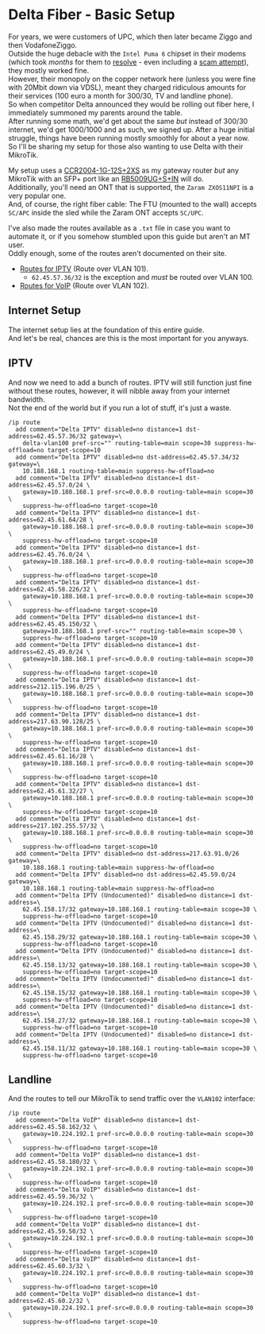 # Delta Fiber - Basic Setup

For years, we were customers of UPC, which then later became Ziggo and then VodafoneZiggo.  
Outside the huge debacle with the `Intel Puma 6` chipset in their modems (which took _months_ for them to [resolve](https://x.com/finlaydag33k/status/1409134081783353345) - even including a [scam attempt](https://x.com/finlaydag33k/status/1405249947797274625)), they mostly worked fine.  
However, their monopoly on the copper network here (unless you were fine with 20Mbit down via VDSL), meant they charged ridiculous amounts for their services (100 euro a month for 300/30, TV and landline phone).  
So when competitor Delta announced they would be rolling out fiber here, I immediately summoned my parents around the table.  
After running some math, we'd get about the same _but_ instead of 300/30 internet, we'd get 1000/1000 and as such, we signed up.
After a huge initial struggle, things have been running mostly smoothly for about a year now.  
So I'll be sharing my setup for those also wanting to use Delta with their MikroTik.  

My setup uses a [CCR2004-1G-12S+2XS](https://mikrotik.com/product/ccr2004_1g_12s_2xs) as my gateway router *but* any MikroTik with an SFP+ port like an [RB5009UG+S+IN](https://mikrotik.com/product/rb5009ug_s_in) will do.  
Additionally, you'll need an ONT that is supported, the `Zaram ZXOS11NPI` is a very popular one.  
And, of course, the right fiber cable: The FTU (mounted to the wall) accepts `SC/APC` inside the sled while the Zaram ONT accepts `SC/UPC`.

I've also made the routes available as a `.txt` file in case you want to automate it, or if you somehow stumbled upon this guide but aren't an MT user.  
Oddly enough, some of the routes aren't documented on their site.

- [Routes for IPTV](iptv-destinations.txt) (Route over VLAN 101).
  - `62.45.57.36/32` is the exception and _must_ be routed over VLAN 100.
- [Routes for VoIP](voip-destinations.txt) (Route over VLAN 102).

## Internet Setup

The internet setup lies at the foundation of this entire guide.  
And let's be real, chances are this is the most important for you anyways.


## IPTV

And now we need to add a bunch of routes.
IPTV will still function just fine without these routes, however, it will nibble away from your internet bandwidth.  
Not the end of the world but if you run a lot of stuff, it's just a waste.

```
/ip route
  add comment="Delta IPTV" disabled=no distance=1 dst-address=62.45.57.36/32 gateway=\
    delta-vlan100 pref-src="" routing-table=main scope=30 suppress-hw-offload=no target-scope=10
  add comment="Delta IPTV" disabled=no dst-address=62.45.57.34/32 gateway=\
    10.188.168.1 routing-table=main suppress-hw-offload=no
  add comment="Delta IPTV" disabled=no distance=1 dst-address=62.45.57.0/24 \
    gateway=10.188.168.1 pref-src=0.0.0.0 routing-table=main scope=30 \
    suppress-hw-offload=no target-scope=10
  add comment="Delta IPTV" disabled=no distance=1 dst-address=62.45.61.64/28 \
    gateway=10.188.168.1 pref-src=0.0.0.0 routing-table=main scope=30 \
    suppress-hw-offload=no target-scope=10
  add comment="Delta IPTV" disabled=no distance=1 dst-address=62.45.76.0/24 \
    gateway=10.188.168.1 pref-src=0.0.0.0 routing-table=main scope=30 \
    suppress-hw-offload=no target-scope=10
  add comment="Delta IPTV" disabled=no distance=1 dst-address=62.45.58.226/32 \
    gateway=10.188.168.1 pref-src=0.0.0.0 routing-table=main scope=30 \
    suppress-hw-offload=no target-scope=10
  add comment="Delta IPTV" disabled=no distance=1 dst-address=62.45.45.150/32 \
    gateway=10.188.168.1 pref-src="" routing-table=main scope=30 \
    suppress-hw-offload=no target-scope=10
  add comment="Delta IPTV" disabled=no distance=1 dst-address=62.45.49.0/24 \
    gateway=10.188.168.1 pref-src=0.0.0.0 routing-table=main scope=30 \
    suppress-hw-offload=no target-scope=10
  add comment="Delta IPTV" disabled=no distance=1 dst-address=212.115.196.0/25 \
    gateway=10.188.168.1 pref-src=0.0.0.0 routing-table=main scope=30 \
    suppress-hw-offload=no target-scope=10
  add comment="Delta IPTV" disabled=no distance=1 dst-address=217.63.90.128/25 \
    gateway=10.188.168.1 pref-src=0.0.0.0 routing-table=main scope=30 \
    suppress-hw-offload=no target-scope=10
  add comment="Delta IPTV" disabled=no distance=1 dst-address=62.45.61.16/28 \
    gateway=10.188.168.1 pref-src=0.0.0.0 routing-table=main scope=30 \
    suppress-hw-offload=no target-scope=10
  add comment="Delta IPTV" disabled=no distance=1 dst-address=62.45.61.32/27 \
    gateway=10.188.168.1 pref-src=0.0.0.0 routing-table=main scope=30 \
    suppress-hw-offload=no target-scope=10
  add comment="Delta IPTV" disabled=no distance=1 dst-address=217.102.255.57/32 \
    gateway=10.188.168.1 pref-src=0.0.0.0 routing-table=main scope=30 \
    suppress-hw-offload=no target-scope=10
  add comment="Delta IPTV" disabled=no dst-address=217.63.91.0/26 gateway=\
    10.188.168.1 routing-table=main suppress-hw-offload=no
  add comment="Delta IPTV" disabled=no dst-address=62.45.59.0/24 gateway=\
    10.188.168.1 routing-table=main suppress-hw-offload=no
  add comment="Delta IPTV (Undocumented)" disabled=no distance=1 dst-address=\
    62.45.158.17/32 gateway=10.188.168.1 routing-table=main scope=30 \
    suppress-hw-offload=no target-scope=10
  add comment="Delta IPTV (Undocumented)" disabled=no distance=1 dst-address=\
    62.45.158.29/32 gateway=10.188.168.1 routing-table=main scope=30 \
    suppress-hw-offload=no target-scope=10
  add comment="Delta IPTV (Undocumented)" disabled=no distance=1 dst-address=\
    62.45.158.13/32 gateway=10.188.168.1 routing-table=main scope=30 \
    suppress-hw-offload=no target-scope=10
  add comment="Delta IPTV (Undocumented)" disabled=no distance=1 dst-address=\
    62.45.158.15/32 gateway=10.188.168.1 routing-table=main scope=30 \
    suppress-hw-offload=no target-scope=10
  add comment="Delta IPTV (Undocumented)" disabled=no distance=1 dst-address=\
    62.45.158.27/32 gateway=10.188.168.1 routing-table=main scope=30 \
    suppress-hw-offload=no target-scope=10
  add comment="Delta IPTV (Undocumented)" disabled=no distance=1 dst-address=\
    62.45.158.11/32 gateway=10.188.168.1 routing-table=main scope=30 \
    suppress-hw-offload=no target-scope=10
```

## Landline

And the routes to tell our MikroTik to send traffic over the `VLAN102` interface:

``` 
/ip route
  add comment="Delta VoIP" disabled=no distance=1 dst-address=62.45.58.162/32 \
    gateway=10.224.192.1 pref-src=0.0.0.0 routing-table=main scope=30 \
    suppress-hw-offload=no target-scope=10
  add comment="Delta VoIP" disabled=no distance=1 dst-address=62.45.58.180/32 \
    gateway=10.224.192.1 pref-src=0.0.0.0 routing-table=main scope=30 \
    suppress-hw-offload=no target-scope=10
  add comment="Delta VoIP" disabled=no distance=1 dst-address=62.45.59.36/32 \
    gateway=10.224.192.1 pref-src=0.0.0.0 routing-table=main scope=30 \
    suppress-hw-offload=no target-scope=10
  add comment="Delta VoIP" disabled=no distance=1 dst-address=62.45.59.50/32 \
    gateway=10.224.192.1 pref-src=0.0.0.0 routing-table=main scope=30 \
    suppress-hw-offload=no target-scope=10
  add comment="Delta VoIP" disabled=no distance=1 dst-address=62.45.60.3/32 \
    gateway=10.224.192.1 pref-src=0.0.0.0 routing-table=main scope=30 \
    suppress-hw-offload=no target-scope=10
  add comment="Delta VoIP" disabled=no distance=1 dst-address=62.45.60.2/32 \
    gateway=10.224.192.1 pref-src=0.0.0.0 routing-table=main scope=30 \
    suppress-hw-offload=no target-scope=10
```
